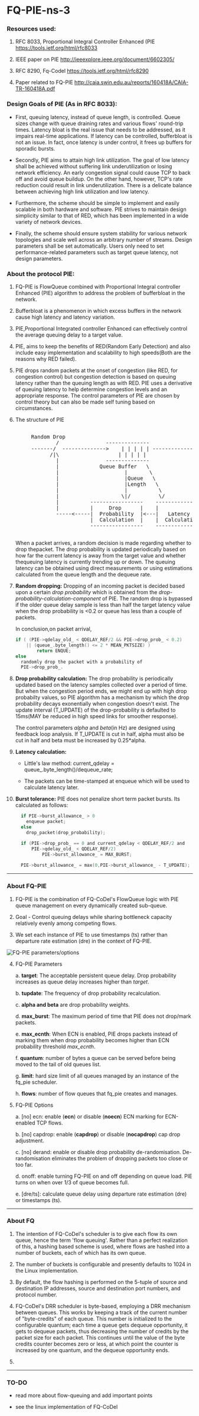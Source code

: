 # FQ-PIE-ns-3


### Resources used:
1. RFC 8033, Proportional Integral Controller Enhanced (PIE  https://tools.ietf.org/html/rfc8033

2. IEEE paper on PIE http://ieeexplore.ieee.org/document/6602305/

3. RFC 8290, Fq-Codel https://tools.ietf.org/html/rfc8290

4. Paper related  to FQ-PIE http://caia.swin.edu.au/reports/160418A/CAIA-TR-160418A.pdf

### Design Goals of PIE (As in RFC 8033):

  *  First, queuing latency, instead of queue length, is controlled.
      Queue sizes change with queue draining rates and various flows'
      round-trip times.  Latency bloat is the real issue that needs to
      be addressed, as it impairs real-time applications.  If latency
      can be controlled, bufferbloat is not an issue.  In fact, once
      latency is under control, it frees up buffers for sporadic bursts.

   *  Secondly, PIE aims to attain high link utilization.  The goal of
      low latency shall be achieved without suffering link
      underutilization or losing network efficiency.  An early
      congestion signal could cause TCP to back off and avoid queue
      buildup.  On the other hand, however, TCP's rate reduction could
      result in link underutilization.  There is a delicate balance
      between achieving high link utilization and low latency.

   *  Furthermore, the scheme should be simple to implement and easily
      scalable in both hardware and software.  PIE strives to maintain
      design simplicity similar to that of RED, which has been
      implemented in a wide variety of network devices.

   *  Finally, the scheme should ensure system stability for various
      network topologies and scale well across an arbitrary number of
      streams.  Design parameters shall be set automatically.  Users
      only need to set performance-related parameters such as target
      queue latency, not design parameters.
      
### About the protocol PIE: 

1. FQ-PIE is FlowQueue combined with Proportional Integral controller Enhanced (PIE) algorithm to address the problem of bufferbloat in the network. 

2. Bufferbloat is a phenomenon in which excess buffers in the network cause high latency and latency variation. 

3. PIE,Proportional Integrated controller Enhanced can effectively control the average queuing delay to a target value.

4. PIE, aims to keep the benefits of RED(Random Early Detection) and also include easy implementation and scalability to high speeds(Both are the reasons why RED failed).

5. PIE drops random packets at the onset of congestion (like RED, for congestion control) but congestion detection is based on queuing latency rather than the queuing length as with RED. PIE uses a derivative of queuing latency to help determine congestion levels and an appropriate response. The control parameters of PIE are chosen by control theory but can also be made self tuning based on circumstances.  

6. The structure of PIE  
  
    <pre>
    
        Random Drop
                /               --------------
        -------/  -------------->    | | | | | -------------->
              /|\                   | | | | |
                |               --------------
                |             Queue Buffer   \
                |                     |       \
                |                     |Queue   \
                |                     |Length   \
                |                     |          \
                |                    \|/         \/
                |          -----------------    -------------------
                |          |     Drop      |    |                 |
                -----<-----|  Probability  |<---|   Latency       |
                           |  Calculation  |    |  Calculation    |
                           -----------------    -------------------
    </pre>
  
    When a packet arrives, a random decision is made regarding whether to drop thepacket.  The drop probability is updated periodically based on how far the current latency is away from the target value and whether thequeuing latency is currently trending up or down.  The queuing latency can be obtained using direct measurements or using estimations calculated from the queue length and the dequeue rate.  

7. **Random dropping:** Dropping of an incoming packet is decided based upon a certain _drop probability_ which is obtained from the _drop-probability-calculation-component_ of PIE. The random drop is bypassed if the older queue delay sample is less than half the target latency value when the drop probability is <0.2 or queue has less than a couple of packets.  
    
    In conclusion,on packet arrival,
      
      ```c
      if ( (PIE->qdelay_old_ < QDELAY_REF/2 && PIE->drop_prob_ < 0.2)
          || (queue_.byte_length() <= 2 * MEAN_PKTSIZE) )
              return ENQUE;
      else
        randomly drop the packet with a probability of
        PIE->drop_prob_.
      ```

8. **Drop probability calculation:** The drop probability is periodically updated based on the latency samples collected over a period of time. But when the congestion period ends, we might end up with high drop probabilty values, so PIE algorithm has a mechanism by which the drop probability decays exonentially when congestion doesn't exist. The update interval (T_UPDATE) of the drop-probability is defaulted to 15ms(MAY be reduced in high speed links for smoother response). 

    The control parameters _alpha_ and _beta_(in Hz) are designed using feedback loop analysis. If T_UPDATE is cut in half, alpha must also be cut in half and beta must be increased by 0.25*alpha.   

9. **Latency calculation:** 
  
    * Little's law method: current_qdelay = queue_.byte_length()/dequeue_rate;
  
    * The packets can be time-stamped at enqueue which will be used to calculate latency later.  
   
10. **Burst tolerance:** PIE does not penalize short term packet bursts. Its calculated as follows:  
    ```c
      if PIE->burst_allowance_ > 0
        enqueue packet;
      else
        drop_packet(drop_probability);

      if (PIE->drop_prob_ == 0 and current_qdelay < QDELAY_REF/2 and
          PIE->qdelay_old_ < QDELAY_REF/2)
              PIE->burst_allowance_ = MAX_BURST;
      
      PIE->burst_allowance_ = max(0,PIE->burst_allowance_ - T_UPDATE);
    ```
---

### About FQ-PIE

1. FQ-PIE is the combination of FQ-CoDel's FlowQueue logic with PIE queue management on every dynamically created sub-queue.

2. Goal - Control queuing delays while sharing bottleneck capacity relatively evenly among competing flows.

3. We set each instance of PIE to use timestamps (ts) rather than departure rate estimation (dre) in the context of FQ-PIE.


![FQ-PIE parameters/options](images/FQ-PIE-parameters.png)

4. FQ-PIE Parameters
  
    a. **target**: The acceptable persistent queue delay. Drop probability increases as queue delay increases higher than _target_.

    b. **tupdate**: The frequency of drop probability recalculation.

    c. **alpha and beta** are drop probability weights.

    d. **max_burst**: The maximum period of time that PIE does not drop/mark packets.

    e. **max_ecnth**: When ECN is enabled, PIE drops packets instead of marking them when drop probability becomes higher than ECN probability threshold _max\_ecnth_.

    f. **quantum**: number of bytes a queue can be served before being moved to the tail of old queues list.

    g. **limit**: hard size limit of all queues  managed by an instance of the fq_pie scheduler.

    h. **flows**: number of flow queues that fq_pie creates and manages.

5. FQ-PIE Options
    
    a. [no] ecn: enable (**ecn**) or disable (**noecn**) ECN marking for ECN-enabled TCP flows.

    b. [no] capdrop: enable (**capdrop**) or disable (**nocapdrop**) cap drop adjustment.

    c. [no] derand: enable or disable drop probability de-randomisation. De-randomisation eliminates the problem of dropping packets too close or too far.

    d. onoff: enable turning FQ-PIE on and off depending on queue load. PIE turns on when over 1/3 of queue becomes full.

    e. [dre/ts]: calculate queue delay using departure rate estimation (dre) or timestamps (ts).
    
    
---

### About FQ

1. The intention of FQ-CoDel's scheduler is to give each flow its own queue, hence the term 'flow queuing'. Rather than a perfect realization of this, a hashing based scheme is used, where flows are hashed into a number of buckets, each of which has its own queue.

2. The number of buckets is configurable and presently defaults to 1024 in the Linux implementation.

3. By default, the flow hashing is performed on the 5-tuple of source and destination IP addresses, source and destination port numbers, and protocol number.

4. FQ-CoDel's DRR scheduler is byte-based, employing a DRR mechanism between queues. This works by keeping a track of the current number of "byte-credits" of each queue. This number is initialized to the configurable quantum; each time a queue gets dequeue opportunity, it gets to dequeue packets, thus decreasing the number of credits by the packet size for each packet. This continues until the value of the byte credits counter becomes zero or less, at which point the counter is increased by one quantum, and the dequeue opportunity ends.

5. 

---

### TO-DO

* read more about flow-queuing and add important points

* see the linux implementation of FQ-CoDel



